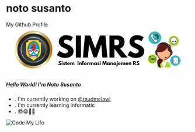 # noto susanto
My Github Profile
![Noto Susanto](img/github-header1.png)

##### Hello World! I'm Noto Susanto
- . I'm currently working on [@rsudmelawi](https://rsudmelawi.simkeskhanza.com/)
- . I'm currently learning informatic 
- . 😎😁📜✅

![Code My Life](https://media1.giphy.com/media/v1.Y2lkPTc5MGI3NjExaGthNTBvYWh1OHRscW1tMmsyaWZ2Z3Jpb3BzbGlleTc5czl1MjYyOSZlcD12MV9pbnRlcm5hbF9naWZfYnlfaWQmY3Q9Zw/YYW0hHizzIOrlhimPG/giphy.gif)
